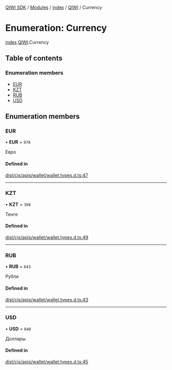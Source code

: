 [QIWI SDK](../README.md) / [Modules](../modules.md) / [index](../modules/index.md) / [QIWI](../modules/index.QIWI.md) / Currency

# Enumeration: Currency

[index](../modules/index.md).[QIWI](../modules/index.QIWI.md).Currency

## Table of contents

### Enumeration members

- [EUR](index.QIWI.Currency.md#eur)
- [KZT](index.QIWI.Currency.md#kzt)
- [RUB](index.QIWI.Currency.md#rub)
- [USD](index.QIWI.Currency.md#usd)

## Enumeration members

### EUR

• **EUR** = `978`

Евро

#### Defined in

[dist/cjs/apis/wallet/wallet.types.d.ts:47](https://github.com/AlexXanderGrib/node-qiwi-sdk/blob/87e5174/dist/cjs/apis/wallet/wallet.types.d.ts#L47)

___

### KZT

• **KZT** = `398`

Тенге

#### Defined in

[dist/cjs/apis/wallet/wallet.types.d.ts:49](https://github.com/AlexXanderGrib/node-qiwi-sdk/blob/87e5174/dist/cjs/apis/wallet/wallet.types.d.ts#L49)

___

### RUB

• **RUB** = `643`

Рубли

#### Defined in

[dist/cjs/apis/wallet/wallet.types.d.ts:43](https://github.com/AlexXanderGrib/node-qiwi-sdk/blob/87e5174/dist/cjs/apis/wallet/wallet.types.d.ts#L43)

___

### USD

• **USD** = `840`

Доллары

#### Defined in

[dist/cjs/apis/wallet/wallet.types.d.ts:45](https://github.com/AlexXanderGrib/node-qiwi-sdk/blob/87e5174/dist/cjs/apis/wallet/wallet.types.d.ts#L45)
